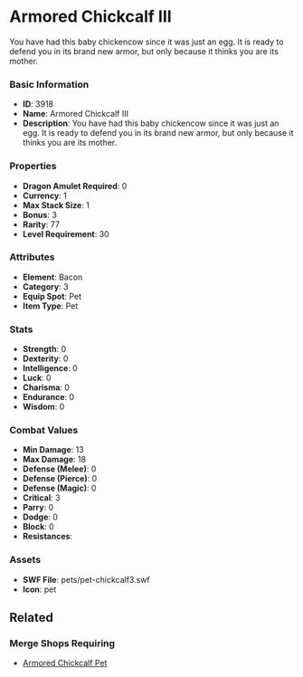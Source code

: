# Armored Chickcalf III

You have had this baby chickencow since it was just an egg. It is ready to defend you in its brand new armor,  but only because it thinks you are its mother. 

### Basic Information

- **ID**: 3918
- **Name**: Armored Chickcalf III
- **Description**: You have had this baby chickencow since it was just an egg. It is ready to defend you in its brand new armor,  but only because it thinks you are its mother. 

### Properties

- **Dragon Amulet Required**: 0
- **Currency**: 1
- **Max Stack Size**: 1
- **Bonus**: 3
- **Rarity**: 77
- **Level Requirement**: 30

### Attributes

- **Element**: Bacon
- **Category**: 3
- **Equip Spot**: Pet
- **Item Type**: Pet

### Stats

- **Strength**: 0
- **Dexterity**: 0
- **Intelligence**: 0
- **Luck**: 0
- **Charisma**: 0
- **Endurance**: 0
- **Wisdom**: 0

### Combat Values

- **Min Damage**: 13
- **Max Damage**: 18
- **Defense (Melee)**: 0
- **Defense (Pierce)**: 0
- **Defense (Magic)**: 0
- **Critical**: 3
- **Parry**: 0
- **Dodge**: 0
- **Block**: 0
- **Resistances**: 

### Assets

- **SWF File**: pets/pet-chickcalf3.swf
- **Icon**: pet

## Related

### Merge Shops Requiring

- [Armored Chickcalf Pet](../merge-shops/69-armored-chickcalf-pet.md)

